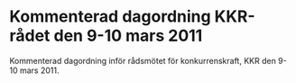 # Kommenterad dagordning KKR-rådet den 9-10 mars 2011

Kommenterad dagordning inför rådsmötet för konkurrenskraft, KKR den 9\-10 mars 2011\.
